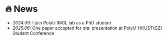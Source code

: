 # 🔥 News
- *2024.09*: I join PolyU IMCL lab as a PhD student
- *2025.06*: One paper accepted for oral presentation at PolyU-HKUST(GZ) Student Conference
